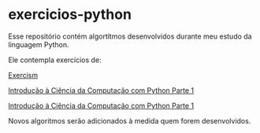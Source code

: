 # exercicios-python

Esse repositório contém algortítmos desenvolvidos durante meu estudo da linguagem Python.

Ele contempla exercícios de:

[Exercism](https://exercism.org/tracks/python)

[Introdução à Ciência da Computação com Python Parte 1](https://www.coursera.org/learn/ciencia-computacao-python-conceitos)

[Introdução à Ciência da Computação com Python Parte 1](https://www.coursera.org/learn/ciencia-computacao-python-conceitos-2)

Novos algoritmos serão adicionados à medida quem forem desenvolvidos.
